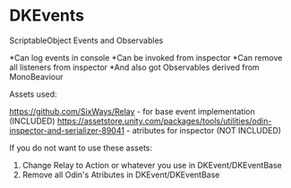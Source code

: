 # DKEvents
ScriptableObject Events and Observables

*Can log events in console
*Can be invoked from inspector
*Can remove all listeners from inspector
*And also got Observables derived from MonoBeaviour

Assets used:

https://github.com/SixWays/Relay - for base event implementation (INCLUDED)
https://assetstore.unity.com/packages/tools/utilities/odin-inspector-and-serializer-89041 - atributes for inspector (NOT INCLUDED)

If you do not want to use these assets:
1. Change Relay to Action or whatever you use in DKEvent/DKEventBase
2. Remove all Odin's Atributes in DKEvent/DKEventBase
